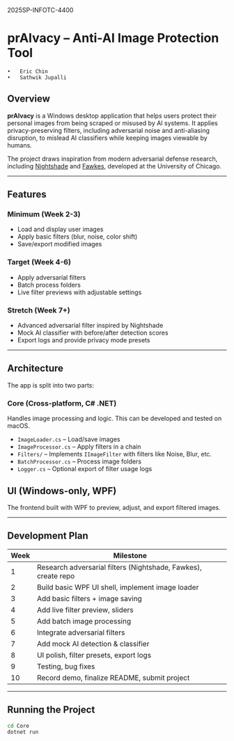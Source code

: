 2025SP-INFOTC-4400
# prAIvacy – Anti-AI Image Protection Tool
	•	Eric Chin
	•	Sathwik Jupalli

## Overview

**prAIvacy** is a Windows desktop application that helps users protect their personal images from being scraped or misused by AI systems. It applies privacy-preserving filters, including adversarial noise and anti-aliasing disruption, to mislead AI classifiers while keeping images viewable by humans.

The project draws inspiration from modern adversarial defense research, including [Nightshade](https://nightshade.cs.uchicago.edu/) and [Fawkes](https://sandlab.cs.uchicago.edu/fawkes/), developed at the University of Chicago.

---

## Features

### Minimum (Week 2-3)
- Load and display user images
- Apply basic filters (blur, noise, color shift)
- Save/export modified images

### Target (Week 4-6)
- Apply adversarial filters
- Batch process folders
- Live filter previews with adjustable settings

### Stretch (Week 7+)
- Advanced adversarial filter inspired by Nightshade
- Mock AI classifier with before/after detection scores
- Export logs and provide privacy mode presets

---

## Architecture

The app is split into two parts:

### Core (Cross-platform, C# .NET)
Handles image processing and logic. This can be developed and tested on macOS.

- `ImageLoader.cs` – Load/save images
- `ImageProcessor.cs` – Apply filters in a chain
- `Filters/` – Implements `IImageFilter` with filters like Noise, Blur, etc.
- `BatchProcessor.cs` – Process image folders
- `Logger.cs` – Optional export of filter usage logs

## UI (Windows-only, WPF)
The frontend built with WPF to preview, adjust, and export filtered images.

---

## Development Plan

| Week | Milestone |
|------|-----------|
| 1    | Research adversarial filters (Nightshade, Fawkes), create repo |
| 2    | Build basic WPF UI shell, implement image loader |
| 3    | Add basic filters + image saving |
| 4    | Add live filter preview, sliders |
| 5    | Add batch image processing |
| 6    | Integrate adversarial filters |
| 7    | Add mock AI detection & classifier |
| 8    | UI polish, filter presets, export logs |
| 9    | Testing, bug fixes |
| 10   | Record demo, finalize README, submit project |

---

## Running the Project

```bash
cd Core
dotnet run
